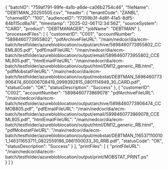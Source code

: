 {
  "batchID": "759af791-99fe-4a1b-a6de-ca06b2754c46",
  "fileName": "DEBTMAN_20250505.csv",
  "header": {
    "tenantCode": "ZANBL",
    "channelID": "100",
    "audienceID": "f7359b3f-4d8f-41a5-8df5-84b115cd8a74",
    "timestamp": "2025-02-06T12:34:56Z",
    "sourceSystem": "CARD",
    "product": "DEBTMANAGER",
    "jobName": "DEBTMAN"
  },
  "processedFiles": [
    {
      "customerID": "C001",
	  "accountNumber": "5898460773955802",
      "pdfArchiveFileURL": "/main/nedcor/dia/ecm-batch/testfolder/azurebloblocation/output/archive/5898460773955802_CCEML805.pdf",
      "pdfEmailFileURL": "/main/nedcor/dia/ecm-batch/testfolder/azurebloblocation/output/email/5898460773955802_CCEML805.pdf",
      "htmlEmailFileURL": "/main/nedcor/dia/ecm-batch/testfolder/azurebloblocation/output/html/DM12_generic_RB.html",
      "pdfMobstatFileURL": "/main/nedcor/dia/ecm-batch/testfolder/azurebloblocation/output/mobstat/DEBTMAN_5898460773906474_600006708419_0999392815_0801114949_30_CARD.pdf",
	  "statusCode": "OK",
	  "statusDescription": "Success"
    },
    {
      "customerID": "C002",
	  "accountNumber": "5898460773869078"
      "pdfArchiveFileURL": "/main/nedcor/dia/ecm-batch/testfolder/azurebloblocation/output/archive/5898460773906474_CCMOB805.pdf",
      "pdfEmailFileURL": "/main/nedcor/dia/ecm-batch/testfolder/azurebloblocation/output/email/5898460773869078_CCEML805.pdf",
      "htmlEmailFileURL": "/main/nedcor/dia/ecm-batch/testfolder/azurebloblocation/output/html/DM12_generic_RB.html",
      "pdfMobstatFileURL": "/main/nedcor/dia/ecm-batch/testfolder/azurebloblocation/output/mobstat/DEBTMAN_1165371100101_146311653711_0822559186_0861100033_30_RRB.pdf",
	  "statusCode": "OK",
	  "statusDescription": "Success"
    }
  ],
  "printFiles": [
	{
      "printFileURL": "/main/nedcor/dia/ecm-batch/testfolder/azurebloblocation/output/print/MOBSTAT_PRINT.ps"		
	}
  ]
}
